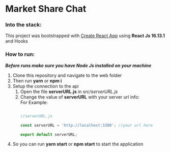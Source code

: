 # Market Share Chat

### Into the stack:

This project was bootstrapped with [Create React App](https://github.com/facebook/create-react-app) using __React Js 16.13.1__ and Hooks

### How to run:

***Before runs make sure you have Node Js installed on your machine***

1. Clone this repository and navigate to the web folder
2. Then run __yarn__ or __npm i__
3. Setup the connection to the api
    1. Open the file **serverURL.js** in _src/serverURL.js_
    2. Change the value of **serverURL** with your server url info:  
         For Example:
        ```javascript

        //serverURL.js
        
       const serverURL = 'http://localhost:3300'; //your url here

       export default serverURL;

        
        ```
4. So you can run __yarn start__ or __npm start__ to start the application

